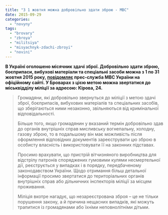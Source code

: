 ```yaml
---
title: "З 1 жовтня можна добровільно здати зброю - МВС"
date: 2015-09-29
categories: 
  - "novyny"
tags: 
  - "brovary"
  - "zbroya"
  - "militsiya"
  - "misyachnyk-zdachi-zbroyi"
  - "novini"
---
```


**В Україні оголошено місячник здачі зброї. Добровільно здати зброю, боєприпаси, вибухові матеріали та спеціальні засоби можна з 1 по 31 жовтня 2015 року, [повідомляє](http://www.mvs.gov.ua/mvs/control/main/uk/publish/article/1643830) прес-служба МВС України на офіційному сайті. У Броварах з цією метою можна звертатися до міськвідділу міліції за адресою: Кірова, 24.**

> Громадяни, які добровільно звернуться до міліції з метою здачі зброї, боєприпасів, вибухових матеріалів та спеціальних засобів, що зберігаються ними незаконно, звільняються від кримінальної відповідальності.
> 
> Більше того, якщо громадянин у вказаний термін добровільно здав до органів внутрішніх справ мисливську вогнепальну, холодну, газову зброю, то в подальшому він має можливість після оформлення відповідних документів зареєструвати цю зброю в особисту власність і використовувати її на законних підставах.
> 
> Просимо врахувати, що пристрій вітчизняного виробництва для відстрілу патронів споряджених гумовими кулями несмертельної дії, реєструється у випадках і в порядку, передбаченому законодавством України. Щодо отримання більш детальної інформації просимо звертатися до територіальних органів внутрішніх справ або дільничних інспекторів міліції за місцем проживання.
> 
> Міліція вкотре нагадує, що незареєстрована зброя – це не тільки порушення закону, а й причина нещасних випадків, які можуть трапитися із громадянами або їхніми неповнолітніми дітьми.
